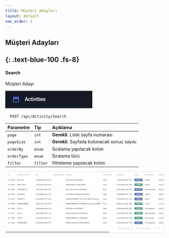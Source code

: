 ```yaml
---
title: Müşteri Adayları
layout: default
nav_order: 2
---
```

## Müşteri Adayları
{: .text-blue-100 .fs-8}
---

#### Search

Müşteri Adayı

![ActivitySearch](/images/activitiy.png)

```http
  POST /api/Activity/Search
```

| Parametre | Tip     | Açıklama                |
| :-------- | :------- | :------------------------- |
| `page` | `int` | **Gerekli**. Liste sayfa numarası |
| `pageSize` | `int` | **Gerekli**. Sayfada bulunacak sonuç sayısı |
| `orderBy` | `enum` | Sıralama yapılacak kolon |
| `orderType` | `enum` | Sıralama türü |
| `filter` | `filter` |filtreleme yapılacak kolon|



![ActivityListView](/images/activityListView.png)




